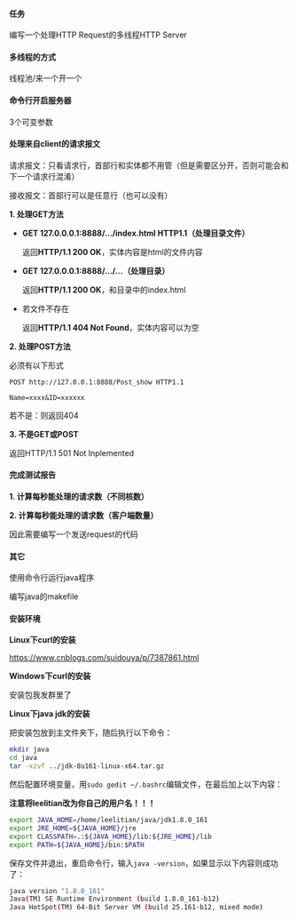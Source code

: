 #### 任务

编写一个处理HTTP Request的多线程HTTP Server

#### 多线程的方式

线程池/来一个开一个

#### 命令行开启服务器

3个可变参数

#### 处理来自client的请求报文

请求报文：只看请求行，首部行和实体都不用管（但是需要区分开，否则可能会和下一个请求行混淆）

接收报文：首部行可以是任意行（也可以没有）

**1. 处理GET方法**

* **GET 127.0.0.0.1:8888/.../index.html HTTP1.1（处理目录文件）**

  返回**HTTP/1.1 200 OK**，实体内容是html的文件内容

* **GET 127.0.0.0.1:8888/.../...（处理目录）**

  返回**HTTP/1.1 200 OK**，和目录中的index.html

* 若文件不存在

  返回**HTTP/1.1 404 Not Found**，实体内容可以为空

**2. 处理POST方法**

必须有以下形式

```
POST http://127.0.0.1:8888/Post_show HTTP1.1

Name=xxxx&ID=xxxxxx
```

若不是：则返回404

**3. 不是GET或POST**

返回HTTP/1.1 501 Not Inplemented

#### 完成测试报告

**1. 计算每秒能处理的请求数（不同核数）**

**2. 计算每秒能处理的请求数（客户端数量）**

因此需要编写一个发送request的代码

#### 其它

使用命令行运行java程序

编写java的makefile

#### 安装环境

**Linux下curl的安装**

https://www.cnblogs.com/suidouya/p/7387861.html

**Windows下curl的安装**

安装包我发群里了

**Linux下java jdk的安装**

把安装包放到主文件夹下，随后执行以下命令：

```bash
mkdir java
cd java
tar -xzvf ../jdk-8u161-linux-x64.tar.gz
```

然后配置环境变量，用`sudo gedit ~/.bashrc`编辑文件，在最后加上以下内容：

**注意将leelitian改为你自己的用户名！！！**

```bash
export JAVA_HOME=/home/leelitian/java/jdk1.8.0_161  
export JRE_HOME=${JAVA_HOME}/jre  
export CLASSPATH=.:${JAVA_HOME}/lib:${JRE_HOME}/lib  
export PATH=${JAVA_HOME}/bin:$PATH
```

保存文件并退出，重启命令行，输入`java -version`，如果显示以下内容则成功了：

```bash
java version "1.8.0_161"
Java(TM) SE Runtime Environment (build 1.8.0_161-b12)
Java HotSpot(TM) 64-Bit Server VM (build 25.161-b12, mixed mode)
```

